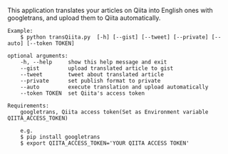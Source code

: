 This application translates your articles on Qiita into English ones with googletrans, and 
upload them to Qiita automatically. 

```
Example:
    $ python transQiita.py  [-h] [--gist] [--tweet] [--private] [--auto] [--token TOKEN]

optional arguments:
    -h, --help     show this help message and exit
    --gist         upload translated article to gist
    --tweet        tweet about translated article
    --private      set publish format to private
    --auto         execute translation and upload automatically
    --token TOKEN  set Qiita's access token

Requirements:
    googletrans, Qiita access token(Set as Environment variable QIITA_ACCESS_TOKEN)
    
    e.g.
    $ pip install googletrans
    $ export QIITA_ACCESS_TOKEN='YOUR QIITA ACCESS TOKEN'
```
